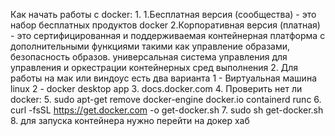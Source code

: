 Как начать работы с docker:
1. 
	1.Бесплатная версия (сообщества) - это набор 	бесплатных продуктов docker 
	2.Корпоративная версия (платная) - это сертифицированная и поддерживаемая контейнерная платформа с дополнительными функциями такими как управление образами, безопасность образов. универсальная система управления для управления и оркестрации  контейнерных сред выполнения
2. Для работы на мак или виндоус есть два варианта 
	1 - Виртуальная машина linux
	2 - docker desktop app
3. docs.docker.com
4. Проверить нет ли docker:
5. sudo apt-get remove docker-engine docker.io containerd runc
6. curl -fsSL https://get.docker.com -o get-docker.sh
7. sudo sh get-docker.sh
8. для запуска контейнера нужно перейти на докер хаб
